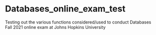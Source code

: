 # Databases_online_exam_test

Testing out the various functions considered/used to conduct Databases Fall 2021 online exam at Johns Hopkins University
